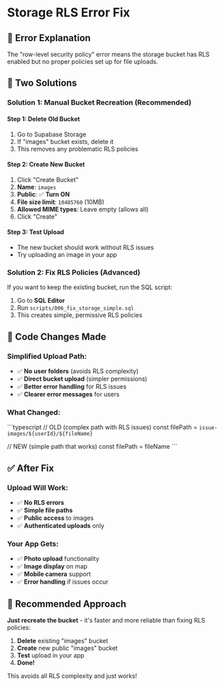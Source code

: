# Storage RLS Error Fix

## 🚨 **Error Explanation**
The "row-level security policy" error means the storage bucket has RLS enabled but no proper policies set up for file uploads.

## 🎯 **Two Solutions**

### **Solution 1: Manual Bucket Recreation (Recommended)**

#### **Step 1: Delete Old Bucket**
1. Go to Supabase Storage
2. If "images" bucket exists, delete it
3. This removes any problematic RLS policies

#### **Step 2: Create New Bucket**
1. Click "Create Bucket"
2. **Name**: `images`
3. **Public**: ✅ **Turn ON**
4. **File size limit**: `10485760` (10MB)
5. **Allowed MIME types**: Leave empty (allows all)
6. Click "Create"

#### **Step 3: Test Upload**
- The new bucket should work without RLS issues
- Try uploading an image in your app

### **Solution 2: Fix RLS Policies (Advanced)**

If you want to keep the existing bucket, run the SQL script:

1. Go to **SQL Editor**
2. Run `scripts/006_fix_storage_simple.sql`
3. This creates simple, permissive RLS policies

## 🔧 **Code Changes Made**

### **Simplified Upload Path:**
- ✅ **No user folders** (avoids RLS complexity)
- ✅ **Direct bucket upload** (simpler permissions)
- ✅ **Better error handling** for RLS issues
- ✅ **Clearer error messages** for users

### **What Changed:**
\`\`\`typescript
// OLD (complex path with RLS issues)
const filePath = `issue-images/${userId}/${fileName}`

// NEW (simple path that works)
const filePath = fileName
\`\`\`

## ✅ **After Fix**

### **Upload Will Work:**
- ✅ **No RLS errors**
- ✅ **Simple file paths**
- ✅ **Public access** to images
- ✅ **Authenticated uploads** only

### **Your App Gets:**
- ✅ **Photo upload** functionality
- ✅ **Image display** on map
- ✅ **Mobile camera** support
- ✅ **Error handling** if issues occur

## 🎉 **Recommended Approach**

**Just recreate the bucket** - it's faster and more reliable than fixing RLS policies:

1. **Delete** existing "images" bucket
2. **Create** new public "images" bucket  
3. **Test** upload in your app
4. **Done!**

This avoids all RLS complexity and just works!
